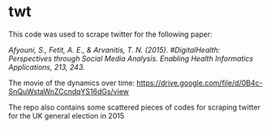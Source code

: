 # twt

This code was used to scrape twitter for the following paper:

*Afyouni, S., Fetit, A. E., & Arvanitis, T. N. (2015). \#DigitalHealth: Perspectives through Social Media Analysis. Enabling Health Informatics Applications, 213, 243.*

The movie of the dynamics over time: https://drive.google.com/file/d/0B4c-SnQuWstaWnZCcndqYS16dGs/view

The repo also contains some scattered pieces of codes for scraping twitter for the UK general election in 2015
